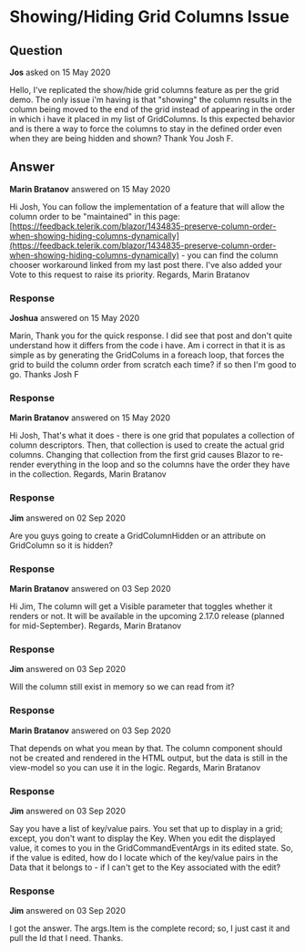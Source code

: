 # Showing/Hiding Grid Columns Issue

## Question

**Jos** asked on 15 May 2020

Hello, I've replicated the show/hide grid columns feature as per the grid demo. The only issue i'm having is that "showing" the column results in the column being moved to the end of the grid instead of appearing in the order in which i have it placed in my list of GridColumns. Is this expected behavior and is there a way to force the columns to stay in the defined order even when they are being hidden and shown? Thank You Josh F.

## Answer

**Marin Bratanov** answered on 15 May 2020

Hi Josh, You can follow the implementation of a feature that will allow the column order to be "maintained" in this page: [https://feedback.telerik.com/blazor/1434835-preserve-column-order-when-showing-hiding-columns-dynamically](https://feedback.telerik.com/blazor/1434835-preserve-column-order-when-showing-hiding-columns-dynamically) - you can find the column chooser workaround linked from my last post there. I've also added your Vote to this request to raise its priority. Regards, Marin Bratanov

### Response

**Joshua** answered on 15 May 2020

Marin, Thank you for the quick response. I did see that post and don't quite understand how it differs from the code i have. Am i correct in that it is as simple as by generating the GridColums in a foreach loop, that forces the grid to build the column order from scratch each time? if so then I'm good to go. Thanks Josh F

### Response

**Marin Bratanov** answered on 15 May 2020

Hi Josh, That's what it does - there is one grid that populates a collection of column descriptors. Then, that collection is used to create the actual grid columns. Changing that collection from the first grid causes Blazor to re-render everything in the loop and so the columns have the order they have in the collection. Regards, Marin Bratanov

### Response

**Jim** answered on 02 Sep 2020

Are you guys going to create a GridColumnHidden or an attribute on GridColumn so it is hidden?

### Response

**Marin Bratanov** answered on 03 Sep 2020

Hi Jim, The column will get a Visible parameter that toggles whether it renders or not. It will be available in the upcoming 2.17.0 release (planned for mid-September). Regards, Marin Bratanov

### Response

**Jim** answered on 03 Sep 2020

Will the column still exist in memory so we can read from it?

### Response

**Marin Bratanov** answered on 03 Sep 2020

That depends on what you mean by that. The column component should not be created and rendered in the HTML output, but the data is still in the view-model so you can use it in the logic. Regards, Marin Bratanov

### Response

**Jim** answered on 03 Sep 2020

Say you have a list of key/value pairs. You set that up to display in a grid; except, you don't want to display the Key. When you edit the displayed value, it comes to you in the GridCommandEventArgs in its edited state. So, if the value is edited, how do I locate which of the key/value pairs in the Data that it belongs to - if I can't get to the Key associated with the edit?

### Response

**Jim** answered on 03 Sep 2020

I got the answer. The args.Item is the complete record; so, I just cast it and pull the Id that I need. Thanks.

